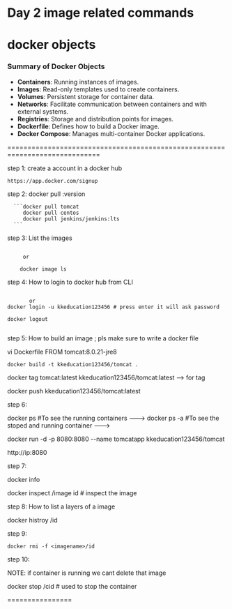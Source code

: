 Day 2 image related commands
============================

docker objects
===============

### Summary of Docker Objects

- **Containers**: Running instances of images.
- **Images**: Read-only templates used to create containers.
- **Volumes**: Persistent storage for container data.
- **Networks**: Facilitate communication between containers and with external systems.
- **Registries**: Storage and distribution points for images.
- **Dockerfile**: Defines how to build a Docker image.
- **Docker Compose**: Manages multi-container Docker applications.


=============================================================================

step 1: create a account in a docker hub

```
https://app.docker.com/signup
```

step 2: docker pull <imageName>:version
    
      ```docker pull tomcat
         docker pull centos
         docker pull jenkins/jenkins:lts
      ```


step 3: List the images

   ```  docker images 
      
        or 
  
       docker image ls
```

step 4: How to login to docker hub from CLI


``` docker login -u kkeducation123456 -p password

       or
docker login -u kkeducation123456 # press enter it will ask password
```


``` docker logout ```


``` docker rmi tomcat # delete the image
```

step 5: How to build an image ; pls make sure to write a docker file

   vi Dockerfile
   FROM tomcat:8.0.21-jre8

    docker build -t kkeducation123456/tomcat .

   docker tag tomcat:latest kkeducation123456/tomcat:latest --> for tag

   docker push kkeducation123456/tomcat:latest

step 6:

docker ps  #To see the running containers ---> 
docker ps -a  #To see the stoped and running container ---> 


docker run -d -p 8080:8080 --name tomcatapp  kkeducation123456/tomcat

http://ip:8080


step 7: 

docker info

docker inspect <image name>/image id  # inspect the image


step 8: How to list a layers of a image

docker histroy <imagenmae>/id


step 9:

    docker rmi -f <imagename>/id


step 10:

NOTE: if container is running we cant delete that image

docker stop <cname>/cid # used to stop the container




================


